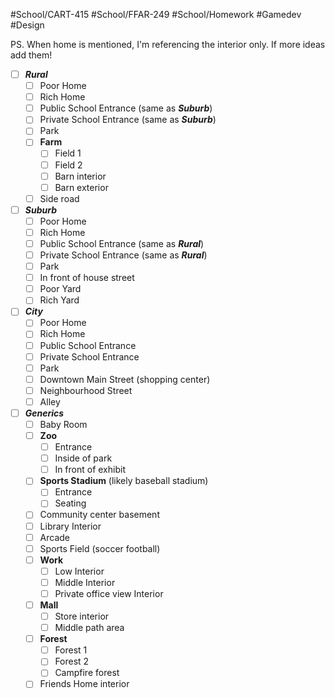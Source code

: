 #School/CART-415 #School/FFAR-249 #School/Homework #Gamedev #Design  

PS. When home is mentioned, I'm referencing the interior only. If more ideas add them!

- [ ] ***Rural***
	- [ ] Poor Home 
	- [ ] Rich Home
	- [ ] Public School Entrance (same as ***Suburb***)
	- [ ] Private School Entrance (same as ***Suburb***)
	- [ ] Park
	- [ ] **Farm**
		- [ ] Field 1
		- [ ] Field 2
		- [ ] Barn interior
		- [ ] Barn exterior
	- [ ] Side road

- [ ] ***Suburb***
	- [ ] Poor Home 
	- [ ] Rich Home
	- [ ] Public School Entrance (same as ***Rural***)
	- [ ] Private School Entrance (same as ***Rural***)
	- [ ] Park
	- [ ] In front of house street
	- [ ] Poor Yard
	- [ ] Rich Yard

- [ ] ***City***
	- [ ] Poor Home
	- [ ] Rich Home
	- [ ] Public School Entrance
	- [ ] Private School Entrance
	- [ ] Park
	- [ ] Downtown Main Street (shopping center)
	- [ ] Neighbourhood Street
	- [ ] Alley

- [ ] ***Generics***
	- [ ] Baby Room
	- [ ] **Zoo**
		- [ ] Entrance
		- [ ] Inside of park
		- [ ] In front of exhibit
	- [ ] **Sports Stadium** (likely baseball stadium)
		- [ ] Entrance
		- [ ] Seating
	- [ ] Community center basement
	- [ ] Library Interior
	- [ ] Arcade
	- [ ] Sports Field (soccer football)
	- [ ] **Work**
		- [ ] Low Interior
		- [ ] Middle Interior
		- [ ] Private office view Interior
	- [ ] **Mall**
		- [ ] Store interior
		- [ ] Middle path area
	- [ ] **Forest**
		- [ ] Forest 1
		- [ ] Forest 2
		- [ ] Campfire forest
	- [ ] Friends Home interior